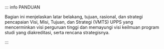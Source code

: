 ::: info PANDUAN

Bagian ini menjelaskan latar belakang, tujuan, rasional, dan strategi pencapaian Visi, Misi, Tujuan, dan Strategi (VMTS) UPPS yang mencerminkan visi perguruan tinggi dan memayungi visi keilmuan program studi yang diakreditasi, serta rencana strategisnya.

:::
